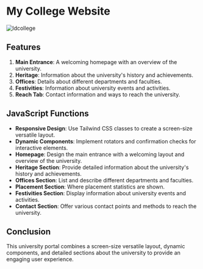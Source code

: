 # My College Website
![ldcollege](https://github.com/JitendraVarma11/CSEdge-Web-Development-Internship/assets/143241523/8a94918a-b720-4521-b8af-036b0fbb0faa)

## Features

1. **Main Entrance**: A welcoming homepage with an overview of the university.
2. **Heritage**: Information about the university's history and achievements.
3. **Offices**: Details about different departments and faculties.
4. **Festivities**: Information about university events and activities.
5. **Reach Tab**: Contact information and ways to reach the university.

## JavaScript Functions

- **Responsive Design**: Use Tailwind CSS classes to create a screen-size versatile layout.
- **Dynamic Components**: Implement rotators and confirmation checks for interactive elements.
- **Homepage**: Design the main entrance with a welcoming layout and overview of the university.
- **Heritage Section**: Provide detailed information about the university's history and achievements.
- **Offices Section**: List and describe different departments and faculties.
- **Placement Section**: Where placement statistics are shown.
- **Festivities Section**: Display information about university events and activities.
- **Contact Section**: Offer various contact points and methods to reach the university.

## Conclusion

This university portal combines a screen-size versatile layout, dynamic components, and detailed sections about the university to provide an engaging user experience.
